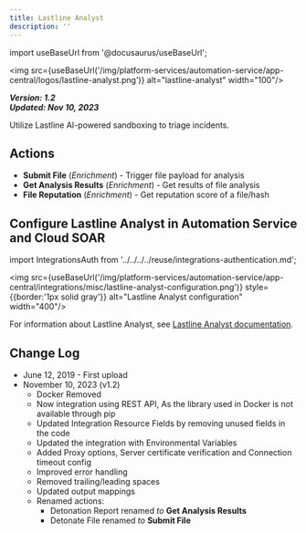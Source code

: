 ```yaml
---
title: Lastline Analyst
description: ''
---
```

import useBaseUrl from '@docusaurus/useBaseUrl';

<img src={useBaseUrl('/img/platform-services/automation-service/app-central/logos/lastline-analyst.png')} alt="lastline-analyst" width="100"/>

***Version: 1.2  
Updated: Nov 10, 2023***

Utilize Lastline AI-powered sandboxing to triage incidents.

## Actions

* **Submit File** (*Enrichment*) - Trigger file payload for analysis
* **Get Analysis Results** (*Enrichment*) - Get results of file analysis
* **File Reputation** (*Enrichment*) - Get reputation score of a file/hash

## Configure Lastline Analyst in Automation Service and Cloud SOAR

import IntegrationsAuth from '../../../../reuse/integrations-authentication.md';

<IntegrationsAuth/>

<img src={useBaseUrl('/img/platform-services/automation-service/app-central/integrations/misc/lastline-analyst-configuration.png')} style={{border:'1px solid gray'}} alt="Lastline Analyst configuration" width="400"/>

For information about Lastline Analyst, see [Lastline Analyst documentation](https://analysis.lastline.com/analysis/api-docs/html/index.html).

## Change Log

* June 12, 2019 - First upload
* November 10, 2023 (v1.2)
	+ Docker Removed
	+ Now integration using REST API, As the library used in Docker is not available through pip
	+ Updated Integration Resource Fields by removing unused fields in the code
	+ Updated the integration with Environmental Variables
	+ Added Proxy options, Server certificate verification and Connection timeout config
	+ Improved error handling
	+ Removed trailing/leading spaces
	+ Updated output mappings
	+ Renamed actions:
		- Detonation Report renamed *to* **Get Analysis Results**
		- Detonate File renamed *to* **Submit File**
